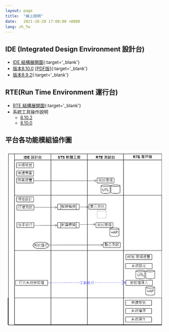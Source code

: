 ```yaml
---
layout: page
title:  "線上說明"
date:   2021-10-20 17:00:00 +0800
lang: zh_Tw
---
```


## IDE (Integrated Design Environment 設計台)
- [IDE 結構展開圖](https://gitmind.com/app/doc/bde2737708){:target='_blank'}
- [版本8.10.0](/doc/8.10.0/zh-Hant/index.html) [[PDF版]](/library/8.10.0/zh-Hant/index.html){:target='_blank'}
- [版本8.9.2](/library/8.9.2/index.html){:target='_blank'} 


## RTE(Run Time Environment 運行台)
- [RTE 結構展開圖](https://gitmind.com/app/doc/6522738050){:target='_blank'}
- 系統工具操作說明
    - [8.10.2](/doc/RTE_8.10.2/zh-Hant/index.html)
    - [8.10.0](/doc/RTE_8.10.0/zh-Hant/index.html)

## 平台各功能模組協作圖
![](Module_cooperation.png)

